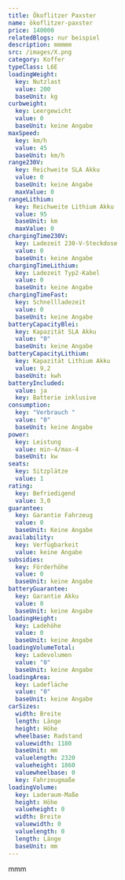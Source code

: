 ```yaml
---
title: Ökoflitzer Paxster
name: ökoflitzer-paxster
price: 140000
relatedBlogs: nur beispiel
description: mmmmm
src: /images/X.png
category: Koffer
typeClass: L6E
loadingWeight:
  key: Nutzlast
  value: 200
  baseUnit: kg
curbweight:
  key: Leergewicht
  value: 0
  baseUnit: keine Angabe
maxSpeed:
  key: km/h
  value: 45
  baseUnit: km/h
range230V:
  key: Reichweite SLA Akku
  value: 0
  baseUnit: keine Angabe
  maxValue: 0
rangeLithium:
  key: Reichweite Lithium Akku
  value: 95
  baseUnit: km
  maxValue: 0
chargingTime230V:
  key: Ladezeit 230-V-Steckdose
  value: 0
  baseUnit: keine Angabe
chargingTimeLithium:
  key: Ladezeit Typ2-Kabel
  value: 0
  baseUnit: keine Angabe
chargingTimeFast:
  key: Schnellladezeit
  value: 0
  baseUnit: keine Angabe
batteryCapacityBlei:
  key: Kapazität SLA Akku
  value: "0"
  baseUnit: keine Angabe
batteryCapacityLithium:
  key: Kapazität Lithium Akku
  value: 9,2
  baseUnit: kwh
batteryIncluded:
  value: ja
  key: Batterie inklusive
consumption:
  key: "Verbrauch "
  value: "0"
  baseUnit: keine Angabe
power:
  key: Leistung
  value: min-4/max-4
  baseUnit: kw
seats:
  key: Sitzplätze
  value: 1
rating:
  key: Befriedigend
  value: 3,0
guarantee:
  key: Garantie Fahrzeug
  value: 0
  baseUnit: Keine Angabe
availability:
  key: Verfügbarkeit
  value: keine Angabe
subsidies:
  key: Förderhöhe
  value: 0
  baseUnit: keine Angabe
batteryGuarantee:
  key: Garantie Akku
  value: 0
  baseUnit: keine Angabe
loadingHeight:
  key: Ladehöhe
  value: 0
  baseUnit: keine Angabe
loadingVolumeTotal:
  key: Ladevolumen
  value: "0"
  baseUnit: keine Angabe
loadingArea:
  key: Ladefläche
  value: "0"
  baseUnit: keine Angabe
carSizes:
  width: Breite
  length: Länge
  height: Höhe
  wheelbase: Radstand
  valuewidth: 1180
  baseUnit: mm
  valuelength: 2320
  valueheight: 1860
  valuewheelbase: 0
  key: Fahrzeugmaße
loadingVolume:
  key: Laderaum-Maße
  height: Höhe
  valueheight: 0
  width: Breite
  valuewidth: 0
  valuelength: 0
  length: Länge
  baseUnit: mm
---
```

mmm